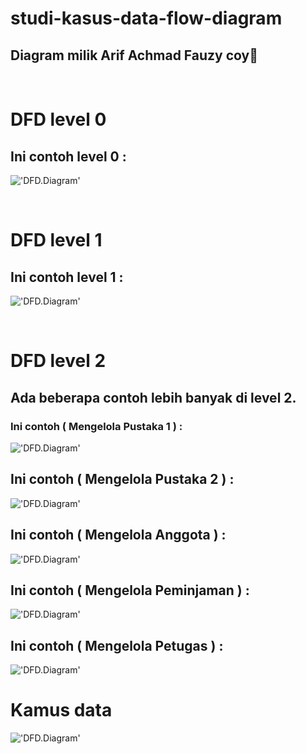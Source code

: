 # studi-kasus-data-flow-diagram

## Diagram milik Arif Achmad Fauzy coy🗿

<br>

# DFD level 0
## Ini contoh level 0 :

!['DFD.Diagram'](https://g.top4top.io/p_2600t208c1.png)

<br>

# DFD level 1
## Ini contoh level 1 :

!['DFD.Diagram'](https://a.top4top.io/p_26009aun31.png)

<br>

# DFD level 2
## Ada beberapa contoh lebih banyak di level 2.
### Ini contoh ( Mengelola Pustaka 1 ) :

!['DFD.Diagram']()

## Ini contoh ( Mengelola Pustaka 2 ) :

!['DFD.Diagram']()

## Ini contoh ( Mengelola Anggota ) :

!['DFD.Diagram']()

## Ini contoh ( Mengelola Peminjaman ) :

!['DFD.Diagram']()

## Ini contoh ( Mengelola Petugas ) :

!['DFD.Diagram']()
 
# Kamus data

!['DFD.Diagram']()
